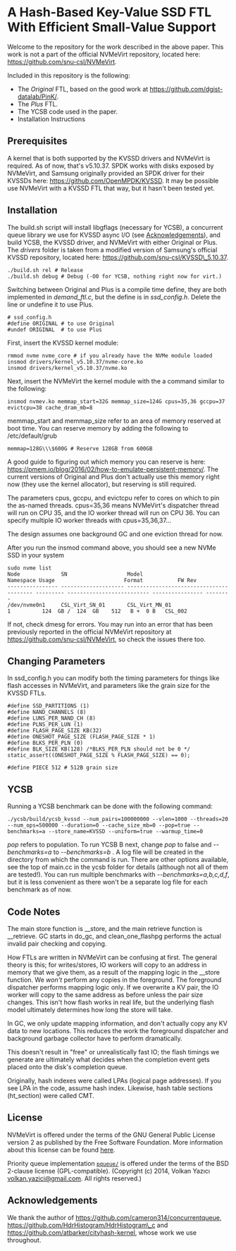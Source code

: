 # A Hash-Based Key-Value SSD FTL With Efficient Small-Value Support

Welcome to the repository for the work described in the above paper. This work is not a part of the
official NVMeVirt repository, located here: https://github.com/snu-csl/NVMeVirt.

Included in this repository is the following:

- The *Original* FTL, based on the good work at https://github.com/dgist-datalab/PinK/.
- The *Plus* FTL.
- The YCSB code used in the paper.
- Installation Instructions

## Prerequisites

A kernel that is both supported by the KVSSD drivers and NVMeVirt is required. As of now, that's v5.10.37. SPDK works with disks exposed by NVMeVirt, and Samsung originally provided an SPDK driver for their KVSSDs here: https://github.com/OpenMPDK/KVSSD. It may be possible use NVMeVirt with a KVSSD FTL that way, but it hasn't been tested yet. 

## Installation

The build.sh script will install libgflags (necessary for YCSB), a concurrent queue library we use for KVSSD async I/O (see [Acknowledgements](#ack)), and build YCSB, the KVSSD driver, and NVMeVirt with either Original or Plus.  The *drivers* folder is taken from a modified version of Samsung's official KVSSD repository, located here: https://github.com/snu-csl/KVSSD\_5.10.37.

```
./build.sh rel # Release
./build.sh debug # Debug (-O0 for YCSB, nothing right now for virt.)
```

Switching between Original and Plus is a compile time define, they are both implemented
in *demand\_ftl.c*, but the define is in *ssd_config.h*. Delete the line or undefine
it to use Plus.

```
# ssd_config.h
#define ORIGINAL # to use Original
#undef ORIGINAL  # to use Plus
```

First, insert the KVSSD kernel module:

```
rmmod nvme nvme_core # if you already have the NVMe module loaded
insmod drivers/kernel_v5.10.37/nvme-core.ko
insmod drivers/kernel_v5.10.37/nvme.ko
```

Next, insert the NVMeVirt the kernel module with the a command similar to the following:

`insmod nvmev.ko memmap_start=32G memmap_size=124G cpus=35,36 gccpu=37 evictcpu=38 cache_dram_mb=8`

memmap\_start and memmap\_size refer to an area of memory reserved at boot time.
You can reserve memory by adding the following to /etc/default/grub

`memmap=128G\\\$600G # Reserve 128GB from 600GB`

A good guide to figuring out which memory you can reserve is here: https://pmem.io/blog/2016/02/how-to-emulate-persistent-memory/. The current versions of Original and Plus don't actually use this memory right now (they use the kernel allocator), but reserving is still required.

The parameters cpus, gccpu, and evictcpu refer to cores on which to pin the as-named threads.
cpus=35,36 means NVMeVirt's dispatcher thread will run on CPU 35, and the IO worker thread
will run on CPU 36. You can specify multiple IO worker threads with cpus=35,36,37...

The design assumes one background GC and one eviction thread for now.

After you run the insmod command above, you should see a new NVMe SSD in your system

```
sudo nvme list
Node             SN                   Model                                    Namespace Usage                      Format           FW Rev
---------------- -------------------- ---------------------------------------- --------- -------------------------- ---------------- --------
/dev/nvme0n1     CSL_Virt_SN_01       CSL_Virt_MN_01                           1          124  GB /  124  GB    512   B +  0 B   CSL_002
```

If not, check dmesg for errors. You may run into an error that has been previously reported
in the official NVMeVirt repository at https://github.com/snu-csl/NVMeVirt, so check the
issues there too.

## Changing Parameters

In ssd\_config.h you can modify both the timing parameters for things like flash accesses in NVMeVirt, and parameters like the grain size
for the KVSSD FTLs.

```
#define SSD_PARTITIONS (1)
#define NAND_CHANNELS (8)
#define LUNS_PER_NAND_CH (8)
#define PLNS_PER_LUN (1)
#define FLASH_PAGE_SIZE KB(32)
#define ONESHOT_PAGE_SIZE (FLASH_PAGE_SIZE * 1)
#define BLKS_PER_PLN (0)
#define BLK_SIZE KB(128) /*BLKS_PER_PLN should not be 0 */
static_assert((ONESHOT_PAGE_SIZE % FLASH_PAGE_SIZE) == 0);

#define PIECE 512 # 512B grain size
```

## YCSB

Running a YCSB benchmark can be done with the following command:

`./ycsb/build/ycsb_kvssd --num_pairs=100000000 --vlen=1000 --threads=20 --num_ops=500000 --duration=0 --cache_size_mb=0 --pop=true --benchmarks=a --store_name=KVSSD --uniform=true --warmup_time=0`

*pop* refers to population. To run YCSB B next, change *pop* to false and
*--benchmarks=a* to *--benchmarks=b* .
A log file will be created in the directory from which the command is
run. There are other options available, see the top of main.cc in the  ycsb
folder for details (although not all of them
are tested!). You can run multiple benchmarks with
*--benchmarks=a,b,c,d,f*, but it is less
convenient as there won't be a separate log file for each benchmark as of now.

## Code Notes

The main store function is \_\_store, and the main retrieve function is \_\_retrieve. GC starts in do\_gc, and clean\_one\_flashpg performs the actual invalid pair checking and copying.

How FTLs are written in NVMeVirt can be confusing at first. The general theory is this; for writes/stores, IO workers will copy to an address in memory that we give them, as a result of the mapping logic in the \_\_store function. We *won't* perform any copies in the foreground. The foreground dispatcher performs mapping logic only. If we overwrite a KV pair, the IO worker will copy to the same address as before unless the pair size changes. This isn't how flash works in real life, but the underlying flash model ultimately determines how long the store will take.

In GC, we only update mapping information, and don't actually copy any KV data to new locations.
This reduces the work the foreground dispatcher and background garbage collector have to perform dramatically. 

This doesn't result in "free" or unrealistically fast IO; the flash timings we generate are ultimately what decides when the completion event gets placed onto the disk's completion queue.

Originally, hash indexes were called LPAs (logical page addresses). If you see LPA in the code, assume hash index. Likewise, hash table sections (ht\_section) were called CMT.

## License

NVMeVirt is offered under the terms of the GNU General Public License version 2 as published by the Free Software Foundation. More information about this license can be found [here](https://www.gnu.org/licenses/old-licenses/gpl-2.0.en.html).

Priority queue implementation [`pqueue/`](pqueue/) is offered under the terms of the BSD 2-clause license (GPL-compatible). (Copyright (c) 2014, Volkan Yazıcı <volkan.yazici@gmail.com>. All rights reserved.)

<a id="ack"></a>
## Acknowledgements

We thank the author of https://github.com/cameron314/concurrentqueue, https://github.com/HdrHistogram/HdrHistogram\_c and https://github.com/atbarker/cityhash-kernel, whose work we use throughout.
